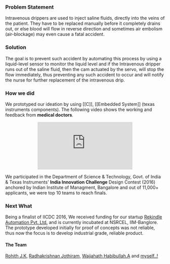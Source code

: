 

### Problem Statement

Intravenous drippers are used to inject saline fluids, directly into the veins of the patient. They have  to be replaced manually before it completely drains out, or else blood will flow in reverse direction and sometimes air embolism (air-blockage) may even cause a fatal accident. 


### Solution

The goal is to prevent such accident by automating this process by using a liquid-level sensor to monitor the liquid level and if the Intravenous dripper runs out of the saline fluid, then the cam actuated by the servo, will stop the flow immediately, thus preventing any such accident to occur and will notify the nurse for further replacement of the intravenous drip.


### How we did 

We prototyped our ideation by using [[C]], [[Embedded System]] (texas instruments components). The following video shows the working and feedback from **medical doctors**. 

<center><iframe  class="video" align="midd"  src="https://www.youtube.com/embed/khT5Q_kSM-M?rel=0" frameborder="0" allow="accelerometer; autoplay; encrypted-media; gyroscope; picture-in-picture" allowfullscreen></iframe> </center>


We participated in the Department of Science & Technology, Govt. of India & Texas Instruments' **India Innovation Challenge** Design Contest (2016) anchored by Indian Institute of Managment, Bangalore and out of 11,000+ applicants, we were top 10 teams to reach finals.


### Next What 

Being a finalist of IICDC 2016, We received funding for our startup [Rekindle Automation Pvt. Ltd.](https://www.rekindleautomations.com/) and is currently incubated at NSRCEL, IIM-Banglore. The prototype developed initially for proof of concepts was not reliable, thus now the focus is to develop industrial grade, reliable product.



#### The Team 

[Rohith J.K](https://www.quora.com/profile/Rohit-Jk), [Radhakrishnan Jothiram](https://www.linkedin.com/in/radhakrishnan-jothiram-128a4512b/), [Wajjahath Habibullah.A](https://www.linkedin.com/in/wajjahath-habibullah-a-11a14b134/) 
 and [myself..!](https://ajaygunalan.github.io/)

<!-- ![](https://ajaygunalan.github.io/projects/asset/past/sid/sid_certificate.png){width=30% height=25%} -->





